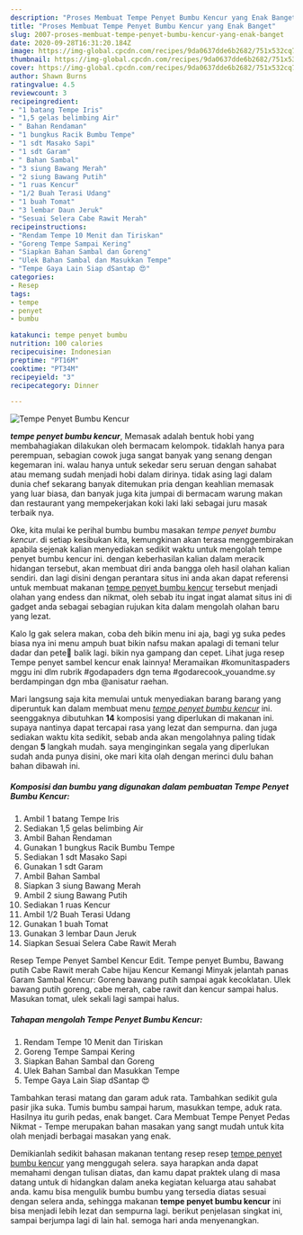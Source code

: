 ```yaml
---
description: "Proses Membuat Tempe Penyet Bumbu Kencur yang Enak Banget"
title: "Proses Membuat Tempe Penyet Bumbu Kencur yang Enak Banget"
slug: 2007-proses-membuat-tempe-penyet-bumbu-kencur-yang-enak-banget
date: 2020-09-28T16:31:20.184Z
image: https://img-global.cpcdn.com/recipes/9da0637dde6b2682/751x532cq70/tempe-penyet-bumbu-kencur-foto-resep-utama.jpg
thumbnail: https://img-global.cpcdn.com/recipes/9da0637dde6b2682/751x532cq70/tempe-penyet-bumbu-kencur-foto-resep-utama.jpg
cover: https://img-global.cpcdn.com/recipes/9da0637dde6b2682/751x532cq70/tempe-penyet-bumbu-kencur-foto-resep-utama.jpg
author: Shawn Burns
ratingvalue: 4.5
reviewcount: 3
recipeingredient:
- "1 batang Tempe Iris"
- "1,5 gelas belimbing Air"
- " Bahan Rendaman"
- "1 bungkus Racik Bumbu Tempe"
- "1 sdt Masako Sapi"
- "1 sdt Garam"
- " Bahan Sambal"
- "3 siung Bawang Merah"
- "2 siung Bawang Putih"
- "1 ruas Kencur"
- "1/2 Buah Terasi Udang"
- "1 buah Tomat"
- "3 lembar Daun Jeruk"
- "Sesuai Selera Cabe Rawit Merah"
recipeinstructions:
- "Rendam Tempe 10 Menit dan Tiriskan"
- "Goreng Tempe Sampai Kering"
- "Siapkan Bahan Sambal dan Goreng"
- "Ulek Bahan Sambal dan Masukkan Tempe"
- "Tempe Gaya Lain Siap dSantap 😍"
categories:
- Resep
tags:
- tempe
- penyet
- bumbu

katakunci: tempe penyet bumbu 
nutrition: 100 calories
recipecuisine: Indonesian
preptime: "PT16M"
cooktime: "PT34M"
recipeyield: "3"
recipecategory: Dinner

---
```



![Tempe Penyet Bumbu Kencur](https://img-global.cpcdn.com/recipes/9da0637dde6b2682/751x532cq70/tempe-penyet-bumbu-kencur-foto-resep-utama.jpg)

<b><i>tempe penyet bumbu kencur</i></b>, Memasak adalah bentuk hobi yang membahagiakan dilakukan oleh bermacam kelompok. tidaklah hanya para perempuan, sebagian cowok juga sangat banyak yang senang dengan kegemaran ini. walau hanya untuk sekedar seru seruan dengan sahabat atau memang sudah menjadi hobi dalam dirinya. tidak asing lagi dalam dunia chef sekarang banyak ditemukan pria dengan keahlian memasak yang luar biasa, dan banyak juga kita jumpai di bermacam warung makan dan restaurant yang mempekerjakan koki laki laki sebagai juru masak terbaik nya.

Oke, kita mulai ke perihal bumbu bumbu masakan <i>tempe penyet bumbu kencur</i>. di setiap kesibukan kita, kemungkinan akan terasa menggembirakan apabila sejenak kalian menyediakan sedikit waktu untuk mengolah tempe penyet bumbu kencur ini. dengan keberhasilan kalian dalam meracik hidangan tersebut, akan membuat diri anda bangga oleh hasil olahan kalian sendiri. dan lagi disini dengan perantara situs ini anda akan dapat referensi untuk membuat makanan <u>tempe penyet bumbu kencur</u> tersebut menjadi olahan yang endess dan nikmat, oleh sebab itu ingat ingat alamat situs ini di gadget anda sebagai sebagian rujukan kita dalam mengolah olahan baru yang lezat.

Kalo lg gak selera makan, coba deh bikin menu ini aja, bagi yg suka pedes biasa nya ini menu ampuh buat bikin nafsu makan apalagi di temani telur dadar dan pete🤭 balik lagi. bikin nya gampang dan cepet. Lihat juga resep Tempe penyet sambel kencur enak lainnya! Meramaikan #komunitaspaders mggu ini dlm rubrik #godapaders dgn tema #godarecook_youandme.sy berdampingan dgn mba @anisatur raehan.


Mari langsung saja kita memulai untuk menyediakan barang barang yang diperuntuk kan dalam membuat menu <u><i>tempe penyet bumbu kencur</i></u> ini. seenggaknya dibutuhkan <b>14</b> komposisi yang diperlukan di makanan ini. supaya nantinya dapat tercapai rasa yang lezat dan sempurna. dan juga sediakan waktu kita sedikit, sebab anda akan mengolahnya paling tidak dengan <b>5</b> langkah mudah. saya menginginkan segala yang diperlukan sudah anda punya disini, oke mari kita olah dengan merinci dulu bahan bahan dibawah ini.

<!--inarticleads1-->

##### Komposisi dan bumbu yang digunakan dalam pembuatan Tempe Penyet Bumbu Kencur:

1. Ambil 1 batang Tempe Iris
1. Sediakan 1,5 gelas belimbing Air
1. Ambil  Bahan Rendaman
1. Gunakan 1 bungkus Racik Bumbu Tempe
1. Sediakan 1 sdt Masako Sapi
1. Gunakan 1 sdt Garam
1. Ambil  Bahan Sambal
1. Siapkan 3 siung Bawang Merah
1. Ambil 2 siung Bawang Putih
1. Sediakan 1 ruas Kencur
1. Ambil 1/2 Buah Terasi Udang
1. Gunakan 1 buah Tomat
1. Gunakan 3 lembar Daun Jeruk
1. Siapkan Sesuai Selera Cabe Rawit Merah


Resep Tempe Penyet Sambel Kencur Edit. Tempe penyet Bumbu, Bawang putih Cabe Rawit merah Cabe hijau Kencur Kemangi Minyak jelantah panas Garam Sambal Kencur: Goreng bawang putih sampai agak kecoklatan. Ulek bawang putih goreng, cabe merah, cabe rawit dan kencur sampai halus. Masukan tomat, ulek sekali lagi sampai halus. 

<!--inarticleads2-->

##### Tahapan mengolah Tempe Penyet Bumbu Kencur:

1. Rendam Tempe 10 Menit dan Tiriskan
1. Goreng Tempe Sampai Kering
1. Siapkan Bahan Sambal dan Goreng
1. Ulek Bahan Sambal dan Masukkan Tempe
1. Tempe Gaya Lain Siap dSantap 😍


Tambahkan terasi matang dan garam aduk rata. Tambahkan sedikit gula pasir jika suka. Tumis bumbu sampai harum, masukkan tempe, aduk rata. Hasilnya itu gurih pedas, enak banget. Cara Membuat Tempe Penyet Pedas Nikmat - Tempe merupakan bahan masakan yang sangt mudah untuk kita olah menjadi berbagai masakan yang enak. 

Demikianlah sedikit bahasan makanan tentang resep resep <u>tempe penyet bumbu kencur</u> yang menggugah selera. saya harapkan anda dapat memahami dengan tulisan diatas, dan kamu dapat praktek ulang di masa datang untuk di hidangkan dalam aneka kegiatan keluarga atau sahabat anda. kamu bisa mengulik bumbu bumbu yang tersedia diatas sesuai dengan selera anda, sehingga makanan <b>tempe penyet bumbu kencur</b> ini bisa menjadi lebih lezat dan sempurna lagi. berikut penjelasan singkat ini, sampai berjumpa lagi di lain hal. semoga hari anda menyenangkan.
